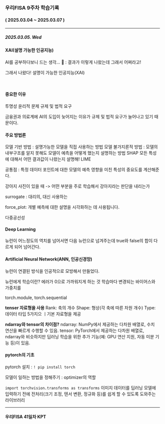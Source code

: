 ### 우리FISA 9주차 학습기록
#### ( 2025.03.04 ~ 2025.03.07 )
***
##### 2025.03.05. Wed
#### XAI(설명 가능한 인공지능)
AI를 공부하다보니 드는 생각...
🤔 : 결과가 이렇게 나왔는데 그래서 어쩌라고!

그래서 나왔다! 설명이 가능한 인공지능(XAI)

<br>

#### 중요한 이유
투명성
윤리적 문제
규제 및 법적 요구

금융권과 의료계에 AI의 도입이 늦어지는 이유가 규제 및 법적 요구가 늘어나고 있기 때문이다.

#### 주요 방법론
모델 기반 방법 : 설명가능한 모델을 직접 사용하는 방법
모델 불가지론적 방법 : 모델의 내부구조를 알지 못해도 모델이 예측을 어떻게 했는지 설명하는 방법
SHAP 모든 특성에 대해서 어떤 결과값이 나왔는지 설명해!
LIME 

공통점 : 특정 데이터 포인트에 대한 모델의 예측 영향을 미친 특성의 중요도를 계산해준다.


강아지 사진이 있을 때 -> 어떤 부분을 주로 학습해서 강아지라는 판단을 내리는가

surrogate : 대리의, 대신 사용하는

force_plot:
개별 예측에 대한 설명을 시각화하는 데 사용됩니다.

다중공선성

#### Deep Learning
뉴런이 어느정도의 역치를 넘어서면 다음 뉴런으로 넘겨주는데 true와 false의 합이 다르게 되어 넘어간다.

#### Artificial Neural Network(ANN, 인공신경망)
뉴런이 연결된 방식을 인공적으로 모방해서 만들었다.

뉴런에게 학습이란? 에러가 0으로 가까워지게 하는 것
학습마다 변경되는 바이어스와 가중치를 

torch.module, torch.sequential

**tenser 자료형을 사용**
Rank: 축의 개수
Shape: 형상(각 축에 따른 차원 개수)
Type: 데이터 타입
5가지으 ㅣ기본 자료형을 제공

**ndarray와 tensor의 차이점?**
ndarray: NumPy에서 제공하는 다차원 배열로, 수치 연산을 빠르게 수행할 수 있음.
tensor: PyTorch에서 제공하는 다차원 배열로, ndarray와 비슷하지만 딥러닝 학습을 위한 추가 기능(예: GPU 연산 지원, 자동 미분 기능 등)이 있음.


#### pytorch의 기초

pytorch 설치 : `! pip install torch`

모델이 일하는 방법을 정해주기 : optimizer의 역할

`import torchvision.transforms as transforms`
이미지 데이터를 딥러닝 모델에 입력하기 전에 전처리(크기 조정, 텐서 변환, 정규화 등)를 쉽게 할 수 있도록 도와주는 라이브러리


***
#### 우리FISA 41일차 KPT
